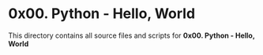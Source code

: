 # 0x00. Python - Hello, World

This directory contains all source files and scripts for **0x00. Python - Hello, World**
